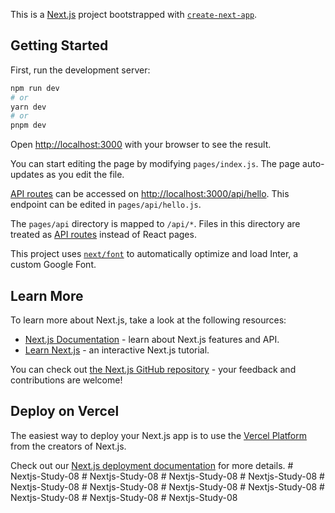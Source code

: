This is a [Next.js](https://nextjs.org/) project bootstrapped with [`create-next-app`](https://github.com/vercel/next.js/tree/canary/packages/create-next-app).

## Getting Started

First, run the development server:

```bash
npm run dev
# or
yarn dev
# or
pnpm dev
```

Open [http://localhost:3000](http://localhost:3000) with your browser to see the result.

You can start editing the page by modifying `pages/index.js`. The page auto-updates as you edit the file.

[API routes](https://nextjs.org/docs/api-routes/introduction) can be accessed on [http://localhost:3000/api/hello](http://localhost:3000/api/hello). This endpoint can be edited in `pages/api/hello.js`.

The `pages/api` directory is mapped to `/api/*`. Files in this directory are treated as [API routes](https://nextjs.org/docs/api-routes/introduction) instead of React pages.

This project uses [`next/font`](https://nextjs.org/docs/basic-features/font-optimization) to automatically optimize and load Inter, a custom Google Font.

## Learn More

To learn more about Next.js, take a look at the following resources:

- [Next.js Documentation](https://nextjs.org/docs) - learn about Next.js features and API.
- [Learn Next.js](https://nextjs.org/learn) - an interactive Next.js tutorial.

You can check out [the Next.js GitHub repository](https://github.com/vercel/next.js/) - your feedback and contributions are welcome!

## Deploy on Vercel

The easiest way to deploy your Next.js app is to use the [Vercel Platform](https://vercel.com/new?utm_medium=default-template&filter=next.js&utm_source=create-next-app&utm_campaign=create-next-app-readme) from the creators of Next.js.

Check out our [Next.js deployment documentation](https://nextjs.org/docs/deployment) for more details.
#   N e x t j s - S t u d y - 0 8  
 #   N e x t j s - S t u d y - 0 8  
 #   N e x t j s - S t u d y - 0 8  
 #   N e x t j s - S t u d y - 0 8  
 #   N e x t j s - S t u d y - 0 8  
 #   N e x t j s - S t u d y - 0 8  
 #   N e x t j s - S t u d y - 0 8  
 #   N e x t j s - S t u d y - 0 8  
 #   N e x t j s - S t u d y - 0 8  
 #   N e x t j s - S t u d y - 0 8  
 #   N e x t j s - S t u d y - 0 8  
 